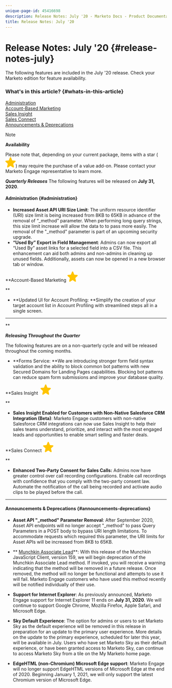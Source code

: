 ```yaml
---
unique-page-id: 45416698
description: Release Notes: July '20 - Marketo Docs - Product Documentation
title: Release Notes: July '20
---
```


# Release Notes: July '20 {#release-notes-july}

The following features are included in the July '20 release. Check your Marketo edition for feature availability.

### What's in this article? {#whats-in-this-article}

[Administration](#administration)  
[Account-Based Marketing](#account-based-marketing)  
[Sales Insight](#sales-insight)  
[Sales Connect](#sales-connect)  
[Announcements & Deprecations](#announcements-deprecations)

>[!NOTE]
>
>**Availability**
>
>Please note that, depending on your current package, items with a star ( ![(star)](assets/star-yellow.svg)) may require the purchase of a value add-on. Please contact your Marketo Engage representative to learn more.

***Quarterly Releases*** The following features will be released on **July 31, 2020**.

#### Administration {#administration}

* **Increased Asset API URI Size Limit**: The uniform resource identifier (URI) size limit is being increased from 8KB to 65KB in advance of the removal of “_method” parameter. When performing long query strings, this size limit increase will allow the data to to pass more easily. The removal of the "_method" parameter is part of an upcoming security upgrade.
* **“Used By” Export in Field Management**: Admins can now export all “Used By” asset links for a selected field into a CSV file. This enhancement can aid both admins and non-admins in cleaning up unused fields. Additionally, assets can now be opened in a new browser tab or window.

**Account-Based Marketing ![(star)](assets/star-yellow.svg)

**

* **Updated UI for Account Profiling: **Simplify the creation of your target account list in Account Profiling with streamlined steps all in a single screen.

---

**

***Releasing Throughout the Quarter***

The following features are on a non-quarterly cycle and will be released throughout the coming months.

* **Forms Service: **We are introducing stronger form field syntax validation and the ability to block common bot patterns with new Secured Domains for Landing Pages capabilities. Blocking bot patterns can reduce spam form submissions and improve your database quality.

**Sales Insight&nbsp; ![(star)](assets/star-yellow.svg)

**

* **Sales Insight Enabled for Customers with Non-Native Salesforce CRM Integration (Beta)**: Marketo Engage customers with non-native Salesforce CRM integrations can now use Sales Insight to help their sales teams understand, prioritize, and interact with the most engaged leads and opportunities to enable smart selling and faster deals.

**Sales Connect ![(star)](assets/star-yellow.svg)

**

* **Enhanced Two-Party Consent for Sales Calls:** Admins now have greater control over call recording configurations. Enable call recordings with confidence that you comply with the two-party consent law. Automate the notification of the call being recorded and activate audio clips to be played before the call.

---

#### Announcements & Deprecations {#announcements-deprecations}

* **Asset API "_method" Parameter Removal**: After September 2020, Asset API endpoints will no longer accept "_method" to pass Query Parameters in a POST body to bypass URI length limitations. To accommodate requests which required this parameter, the URI limits for Asset APIs will be increased from 8KB to 65KB. 
* ** [Munchkin Associate Lead](https://developers.marketo.com/blog/deprecation-of-munchkin-associate-lead-method/)**: With this release of the Munchkin JavaScript Client, version 159, we will begin deprecation of the Munchkin Associate Lead method. If invoked, you will receive a warning indicating that the method will be removed in a future release. Once removed, the method will no longer be functional and attempts to use it will fail. Marketo Engage customers who have used this method recently will be notified individually of their use. 
* **Support for Internet Explorer**: As previously announced, Marketo Engage support for Internet Explorer 11 ends on **July 31, 2020**. We will continue to support Google Chrome, Mozilla Firefox, Apple Safari, and Microsoft Edge.

* **Sky Default Experience**: The option for admins or users to set Marketo Sky as the default experience will be removed in this release in preparation for an update to the primary user experience. More details on the update to the primary experience, scheduled for later this year, will be available in July. Users who have set Marketo Sky as their default experience, or have been granted access to Marketo Sky, can continue to access Marketo Sky from a tile on the My Marketo home page.
* **EdgeHTML (non-Chromium) Microsoft Edge support**: Marketo Engage will no longer support EdgeHTML versions of Microsoft Edge at the end of 2020. Beginning January 1, 2021, we will only support the latest Chromium version of Microsoft Edge.


